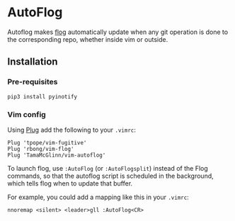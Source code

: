 AutoFlog
========

Autoflog makes [flog](https://github.com/rbong/vim-flog) automatically update when any git operation is done to the corresponding repo, whether inside vim or outside.

Installation
------------

### Pre-requisites

```
pip3 install pyinotify
```

### Vim config

Using [Plug](https://github.com/junegunn/vim-plug) add the following to your `.vimrc`:

```
Plug 'tpope/vim-fugitive'
Plug 'rbong/vim-flog'
Plug 'TamaMcGlinn/vim-autoflog'
```

To launch flog, use `:AutoFlog` (or `:AutoFlogsplit`) instead of the Flog commands, so that the autoflog script is 
scheduled in the background, which tells flog when to update that buffer.

For example, you could add a mapping like this in your `.vimrc`:

```
nnoremap <silent> <leader>gll :AutoFlog<CR>
```
